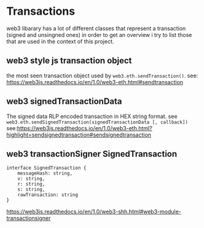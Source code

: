 

# Transactions

web3 libarary has a lot of different classes that represent a transaction (signed and unsingned ones)
in order to get an overview i try to list those that are used in the context of this project.


## web3 style js transaction object

the most seen transaction object used by `web3.eth.sendTransaction()`.
see: https://web3js.readthedocs.io/en/1.0/web3-eth.html#sendtransaction

## web3 signedTransactionData

The signed data RLP encoded transaction in HEX string format. see `web3.eth.sendSignedTransaction(signedTransactionData [, callback])`
see:https://web3js.readthedocs.io/en/1.0/web3-eth.html?highlight=sendsignedtransaction#sendsignedtransaction

## web3 transactionSigner SignedTransaction

```
interface SignedTransaction {
    messageHash: string,
    v: string,
    r: string,
    s: string,
    rawTransaction: string
}
```

https://web3js.readthedocs.io/en/1.0/web3-shh.html#web3-module-transactionsigner
